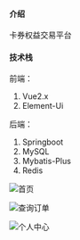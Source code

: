 #### 介绍
卡券权益交易平台

#### 技术栈
前端：
1. Vue2.x
2. Element-Ui

后端：
1. Springboot
2. MySQL
3. Mybatis-Plus
4. Redis

![首页](https://foruda.gitee.com/images/1681492224251972541/feca8be7_10351049.jpeg "1.jpg")

![查询订单](https://foruda.gitee.com/images/1681492245855741797/c3e54b15_10351049.jpeg "2.jpg")

![个人中心](https://foruda.gitee.com/images/1681492270773256906/340234ca_10351049.jpeg "3.jpg")
